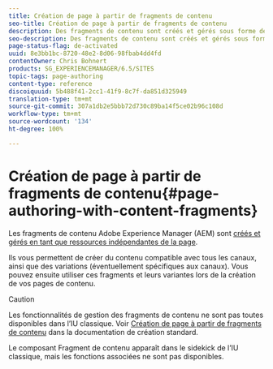 ```yaml
---
title: Création de page à partir de fragments de contenu
seo-title: Création de page à partir de fragments de contenu
description: Des fragments de contenu sont créés et gérés sous forme de ressources indépendantes de la page. Ils vous permettent de créer du contenu compatible avec tous les canaux, ainsi que des variations.
seo-description: Des fragments de contenu sont créés et gérés sous forme de ressources indépendantes de la page. Ils vous permettent de créer du contenu compatible avec tous les canaux, ainsi que des variations.
page-status-flag: de-activated
uuid: 8e3bb1bc-8720-48e2-8d06-98fbab4dd4fd
contentOwner: Chris Bohnert
products: SG_EXPERIENCEMANAGER/6.5/SITES
topic-tags: page-authoring
content-type: reference
discoiquuid: 5b488f41-2cc1-41f9-8c7f-da851d325949
translation-type: tm+mt
source-git-commit: 307a1db2e5bbb72d730c89ba14f5ce02b96c108d
workflow-type: tm+mt
source-wordcount: '134'
ht-degree: 100%

---
```



# Création de page à partir de fragments de contenu{#page-authoring-with-content-fragments}

Les fragments de contenu Adobe Experience Manager (AEM) sont [créés et gérés en tant que ressources indépendantes de la page](/help/assets/content-fragments/content-fragments.md).

Ils vous permettent de créer du contenu compatible avec tous les canaux, ainsi que des variations (éventuellement spécifiques aux canaux). Vous pouvez ensuite utiliser ces fragments et leurs variantes lors de la création de vos pages de contenu.

>[!CAUTION]
>
>Les fonctionnalités de gestion des fragments de contenu ne sont pas toutes disponibles dans l’IU classique. Voir [Création de page à partir de fragments de contenu](/help/sites-authoring/content-fragments.md) dans la documentation de création standard.
>
>Le composant Fragment de contenu apparaît dans le sidekick de l’IU classique, mais les fonctions associées ne sont pas disponibles.

